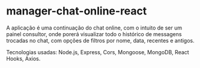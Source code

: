 # manager-chat-online-react
A aplicação é uma continuação do chat online, com o intuito de ser um painel consultor, onde porerá visualizar todo o histórico de messagens trocadas no chat, com opções de filtros por nome, data, recentes e antigos.

Tecnologias usadas: Node.js, Express, Cors, Mongoose, MongoDB, React Hooks, Axios.
